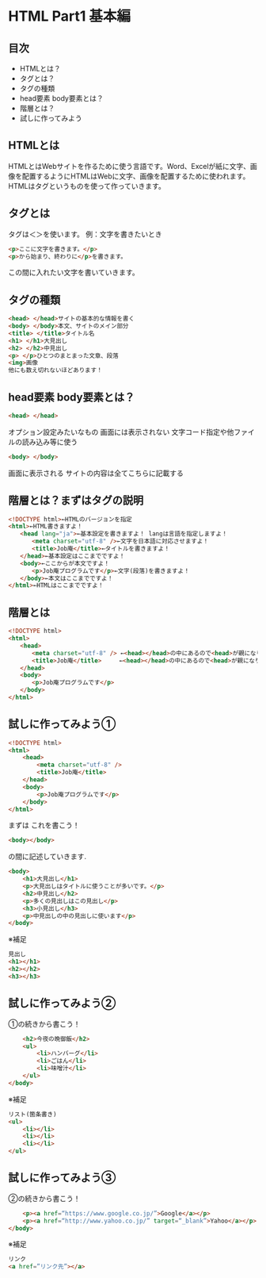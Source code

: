 # HTML Part1 基本編

## 目次
- HTMLとは？
- タグとは？
- タグの種類
- head要素 body要素とは？
- 階層とは？
- 試しに作ってみよう


## HTMLとは
HTMLとはWebサイトを作るために使う言語です。Word、Excelが紙に文字、画像を配置するようにHTMLはWebに文字、画像を配置するために使われます。
HTMLはタグというものを使って作っていきます。

## タグとは
タグは＜＞を使います。
例：文字を書きたいとき
```html
<p>ここに文字を書きます。</p>
<p>から始まり、終わりに</p>を書きます。
```
この間に入れたい文字を書いていきます。

## タグの種類
```html
<head> </head>サイトの基本的な情報を書く
<body> </body>本文、サイトのメイン部分
<title> </title>タイトル名
<h1> </h1>大見出し
<h2> </h2>中見出し
<p> </p>ひとつのまとまった文章、段落
<img>画像
他にも数え切れないほどあります！
```

## head要素 body要素とは？
```html
<head> </head>
```
オプション設定みたいなもの
画面には表示されない
文字コード指定や他ファイルの読み込み等に使う
```html
<body> </body>
```
画面に表示される
サイトの内容は全てこちらに記載する

## 階層とは？まずはタグの説明

```html
<!DOCTYPE html>←HTMLのバージョンを指定
<html>←HTML書きますよ！
　　<head lang="ja">←基本設定を書きますよ！ langは言語を指定しますよ！
　　　　<meta charset="utf-8" />←文字を日本語に対応させますよ！
　　　　<title>Job庵</title>←タイトルを書きますよ！
　　</head>←基本設定はここまでですよ！
　　<body>←ここからが本文ですよ！
　　　　<p>Job庵プログラムです</p>←文字(段落)を書きますよ！
　　</body>←本文はここまでですよ！
</html>←HTMLはここまでですよ！
```

## 階層とは
```html
<!DOCTYPE html>
<html>
　　<head>
　　　　<meta charset="utf-8" /> ←<head></head>の中にあるので<head>が親になります。
　　　　<title>Job庵</title>     ←<head></head>の中にあるので<head>が親になります。
　　</head>
　　<body>
　　　　<p>Job庵プログラムです</p>
　　</body>
</html>
```

## 試しに作ってみよう①

```html
<!DOCTYPE html>
<html>
    <head>
        <meta charset="utf-8" />
        <title>Job庵</title>
    </head>
    <body>
        <p>Job庵プログラムです</p>
    </body>
</html>
```
まずは
これを書こう！
```html
<body></body>
```
の間に記述していきます.

```html
<body>
    <h1>大見出し</h1>
    <p>大見出しはタイトルに使うことが多いです。</p>
    <h2>中見出し</h2>
    <p>多くの見出しはこの見出し</p>
    <h3>小見出し</h3>
    <p>中見出しの中の見出しに使います</p>
</body>
```

※補足
```html
見出し
<h1></h1>
<h2></h2>
<h3></h3>
```

## 試しに作ってみよう②
①の続きから書こう！
```html
    <h2>今夜の晩御飯</h2>
    <ul>
        <li>ハンバーグ</li>
        <li>ごはん</li>
        <li>味噌汁</li>
    </ul>
</body>
```

※補足
```html
リスト(箇条書き)
<ul>
    <li></li>
    <li></li>
    <li></li>
</ul>
```

## 試しに作ってみよう③
②の続きから書こう！
```html
    <p><a href=“https://www.google.co.jp/”>Google</a></p>
    <p><a href=“http://www.yahoo.co.jp/” target=“_blank”>Yahoo</a></p>
</body>
```
※補足
```html
リンク
<a href=”リンク先”></a>
```
